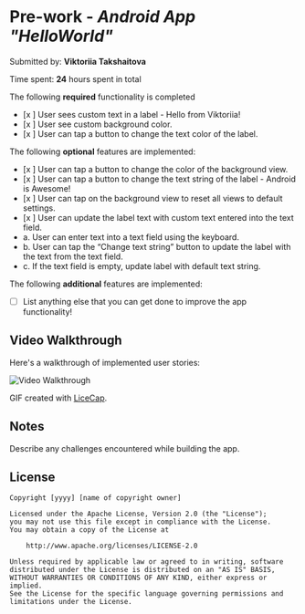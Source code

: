 # Pre-work - *Android App "HelloWorld"*

Submitted by: **Viktoriia Takshaitova**

Time spent: **24** hours spent in total


The following **required** functionality is completed

* [x ] User sees custom text in a label - Hello from Viktoriia!
* [x ] User see custom background color.
* [x ] User can tap a button to change the text color of the label.


The following **optional** features are implemented:

* [x ] User can tap a button to change the color of the background view.
* [x ] User can tap a button to change the text string of the label - Android is Awesome!
* [x ] User can tap on the background view to reset all views to default settings.
* [x ] User can update the label text with custom text entered into the text field.
* a. User can enter text into a text field using the keyboard.
* b. User can tap the “Change text string” button to update the label with the text from the text field.
* c. If the text field is empty, update label with default text string.

The following **additional** features are implemented:

- [ ] List anything else that you can get done to improve the app functionality!

## Video Walkthrough

Here's a walkthrough of implemented user stories:

<img src='https://github.com/ViktoriiaTakshaitova/AndroidPrework/blob/main/AndroidPrework.gif' title='Video Walkthrough' width='' alt='Video Walkthrough' />

GIF created with [LiceCap](http://www.cockos.com/licecap/).

## Notes

Describe any challenges encountered while building the app.

## License

    Copyright [yyyy] [name of copyright owner]

    Licensed under the Apache License, Version 2.0 (the "License");
    you may not use this file except in compliance with the License.
    You may obtain a copy of the License at

        http://www.apache.org/licenses/LICENSE-2.0

    Unless required by applicable law or agreed to in writing, software
    distributed under the License is distributed on an "AS IS" BASIS,
    WITHOUT WARRANTIES OR CONDITIONS OF ANY KIND, either express or implied.
    See the License for the specific language governing permissions and
    limitations under the License.
